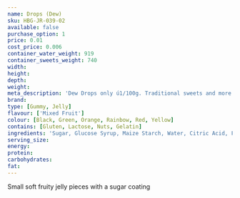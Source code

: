 ```yaml
---
name: Drops (Dew)
sku: HBG-JR-039-02
available: false
purchase_option: 1
price: 0.01
cost_price: 0.006
container_water_weight: 919
container_sweets_weight: 740
width: 
height: 
depth: 
weight: 
meta_description: 'Dew Drops only ú1/100g. Traditional sweets and more at Humbugs Confectionery Store. Specialists in satisfying your sweet tooth!'
brand: 
type: [Gummy, Jelly]
flavour: ['Mixed Fruit']
colour: [Black, Green, Orange, Rainbow, Red, Yellow]
contains: [Gluten, Lactose, Nuts, Gelatin]
ingredients: 'Sugar, Glucose Syrup, Maize Starch, Water, Citric Acid, Flavourings, Natural Colours: Anthocyanins, Curcumin, Capsanthin, Vegetable Concentrates (Nettle, Spinach)'
serving_size: 
energy: 
protein: 
carbohydrates: 
fat: 
---
```

Small soft fruity jelly pieces with a sugar coating